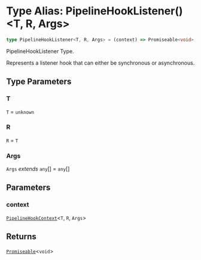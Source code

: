 # Type Alias: PipelineHookListener()\<T, R, Args\>

```ts
type PipelineHookListener<T, R, Args> = (context) => Promiseable<void>;
```

PipelineHookListener Type.

Represents a listener hook that can either be synchronous or asynchronous.

## Type Parameters

### T

`T` = `unknown`

### R

`R` = `T`

### Args

`Args` *extends* `any`[] = `any`[]

## Parameters

### context

[`PipelineHookContext`](../interfaces/PipelineHookContext.md)\<`T`, `R`, `Args`\>

## Returns

[`Promiseable`](Promiseable.md)\<`void`\>
